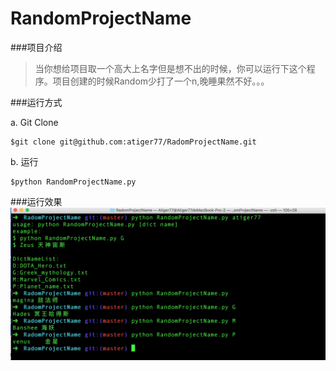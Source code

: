 # RandomProjectName
###项目介绍
> 当你想给项目取一个高大上名字但是想不出的时候，你可以运行下这个程序。项目创建的时候Random少打了一个n,晚睡果然不好。。。

###运行方式

a. Git Clone
  
  ```
  $git clone git@github.com:atiger77/RadomProjectName.git
  ```

b. 运行
  
  ```
  $python RandomProjectName.py 
  ```

###运行效果
![](example.pic)
